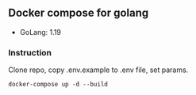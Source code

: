 ## Docker compose for golang

- GoLang: 1.19

### Instruction
Clone repo, copy .env.example to .env file, set params.

```
docker-compose up -d --build
```
